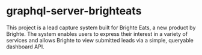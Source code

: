 # graphql-server-brighteats
This project is a lead capture system built for Brighte Eats, a new product by Brighte. The system enables users to express their interest in a variety of services and allows Brighte to view submitted leads via a simple, queryable dashboard API.

